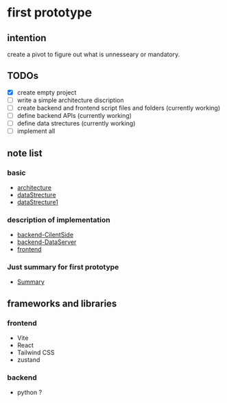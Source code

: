 # first prototype
## intention
 create a pivot to figure out what is unnesseary or mandatory.

## TODOs
- [x] create empty project
- [ ] write a simple architecture discription
- [ ] create backend and frontend script files and folders (currently working)
- [ ] define backend APIs (currently working)
- [ ] define data strectures (currently working)
- [ ] implement all 

## note list
### basic
- [architecture](note/architecture.md)
- [dataStrecture](note/dataStrecture.md)
- [dataStrecture1](note/dataStrecture1.md)
### description of implementation
- [backend-CilentSide](note/backendClientSide.md)
- [backend-DataServer](note/backendDataServer/home.md)
- [frontend](note/frontend.md)
### Just summary for first prototype
- [Summary](note/Summary.md)

## frameworks and libraries
### frontend
- Vite
- React
- Tailwind CSS
- zustand

### backend
- python ?